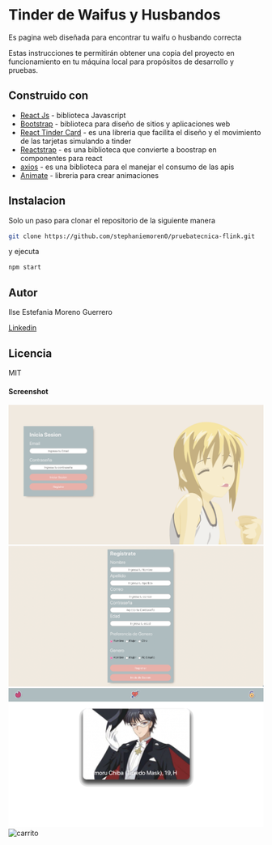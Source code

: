 # Tinder de Waifus y Husbandos

 Es pagina web diseñada para encontrar tu waifu o husbando correcta

Estas instrucciones te permitirán obtener una copia del proyecto en funcionamiento en tu
máquina local para propósitos de desarrollo y pruebas.


## Construido con

- [React Js](https://es.reactjs.org/) - biblioteca Javascript
- [Bootstrap](https://getbootstrap.com/) - biblioteca para diseño de sitios y aplicaciones web
- [React Tinder Card](https://www.npmjs.com/package/react-tinder-card) - es una libreria que facilita el diseño y el movimiento de las tarjetas simulando a tinder 
- [Reactstrap](https://6-4-0--reactstrap.netlify.app/) - es una biblioteca que convierte a boostrap en componentes para react
- [axios](https://github.com/axios/axios) - es una biblioteca para el manejar el consumo de las apis
- [Animate](https://animate.style/) - libreria para crear animaciones 


## Instalacion
Solo un paso para clonar el repositorio de la siguiente manera

```sh
git clone https://github.com/stephaniemoren0/pruebatecnica-flink.git
```

y ejecuta

```sh
npm start
```


## Autor

Ilse Estefania Moreno Guerrero

[Linkedin](https://www.linkedin.com/in/ilse-estefania-moreno-guerrero)


## Licencia

MIT

#### Screenshot

![Inicio de sesion](https://raw.githubusercontent.com/stephaniemoren0/pruebatecnica-flink/master/captura1.jpeg)
![articulo en categoria](https://raw.githubusercontent.com/stephaniemoren0/pruebatecnica-flink/master/capturaregistro.jpeg)
![candidatos](https://raw.githubusercontent.com/stephaniemoren0/pruebatecnica-flink/master/todos.jpeg) 
![carrito](https://raw.githubusercontent.com/stephaniemoren0/pruebatecnica-flink/master/match.jpeg)
